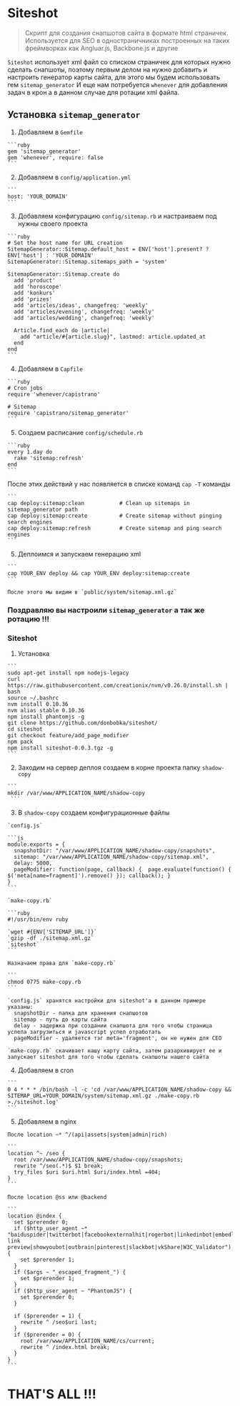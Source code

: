 # Siteshot

> Скрипт для создания снапшотов сайта в формате html страничек.
> Используется для SEO в одностраничниках построенных на таких фреймворках как Angluar.js, Backbone.js и другие


`Siteshot` использует xml файл со списком страничек для которых нужно сделать снапшоты, поэтому первым делом на нужно добавить и настроить генератор карты сайта, для этого мы будем использовать гем `sitemap_generator`
И еще нам потребуется `whenever` для добавления задач в крон а в данном случае для ротации xml файла.

## Установка `sitemap_generator`

  1. Добавляем в `Gemfile`

    ```ruby
    gem 'sitemap_generator'
    gem 'whenever', require: false
    ```

  2. Добавляем в `config/application.yml`

    ```
    host: 'YOUR_DOMAIN'
    ```

  3. Добавляем конфигурацию `config/sitemap.rb` и настраиваем под нужны своего проекта

    ```ruby
    # Set the host name for URL creation
    SitemapGenerator::Sitemap.default_host = ENV['host'].present? ? ENV['host'] : 'YOUR_DOMAIN'
    SitemapGenerator::Sitemap.sitemaps_path = 'system'

    SitemapGenerator::Sitemap.create do
      add 'product'
      add 'horoscope'
      add 'konkurs'
      add 'prizes'
      add 'articles/ideas', changefreq: 'weekly'
      add 'articles/evening', changefreq: 'weekly'
      add 'articles/wedding', changefreq: 'weekly'

      Article.find_each do |article|
        add "article/#{article.slug}", lastmod: article.updated_at
      end
    end
    ```

  4. Добавляем в `Capfile`

    ```ruby
    # Cron jobs
    require 'whenever/capistrano'

    # Sitemap
    require 'capistrano/sitemap_generator'
    ```

  5. Создаем расписание `config/schedule.rb`

    ```ruby
    every 1.day do
      rake 'sitemap:refresh'
    end
    ```

  После этих действий у нас появляется в списке команд `cap -T` команды

    ```
    cap deploy:sitemap:clean           # Clean up sitemaps in sitemap_generator path
    cap deploy:sitemap:create          # Create sitemap without pinging search engines
    cap deploy:sitemap:refresh         # Create sitemap and ping search engines
    ```


  5. Деплоимся и запускаем генерацию xml

    ```
    cap YOUR_ENV deploy && cap YOUR_ENV deploy:sitemap:create
    ```

    После этого мы видим в `public/system/sitemap.xml.gz`

  ### Поздравляю вы настроили `sitemap_generator` а так же ротацию !!!

### Siteshot

  1. Установка

    ```
    sudo apt-get install npm nodejs-legacy
    curl https://raw.githubusercontent.com/creationix/nvm/v0.26.0/install.sh | bash
    source ~/.bashrc
    nvm install 0.10.36
    nvm alias stable 0.10.36
    npm install phantomjs -g
    git clone https://github.com/donbobka/siteshot/
    cd siteshot
    git checkout feature/add_page_modifier
    npm pack
    npm install siteshot-0.0.3.tgz -g
    ```

  2. Заходим на сервер деплоя создаем в корне проекта папку `shadow-copy`

    ```
    mkdir /var/www/APPLICATION_NAME/shadow-copy
     ```

  3. В `shadow-copy` создаем конфигурационные файлы

    `config.js`

    ```js
    module.exports = {
      snapshotDir: "/var/www/APPLICATION_NAME/shadow-copy/snapshots",
      sitemap: "/var/www/APPLICATION_NAME/shadow-copy/sitemap.xml",
      delay: 5000,
      pageModifier: function(page, callback) {  page.evaluate(function() { $('meta[name=fragment]').remove() }); callback(); }
    }
    ```

    `make-copy.rb`

    ```ruby
    #!/usr/bin/env ruby

    `wget #{ENV['SITEMAP_URL']}`
    `gzip -df ./sitemap.xml.gz`
    `siteshot`
    ```

    Назначаем права для `make-copy.rb`

    ```
    chmod 0775 make-copy.rb
    ```

    `config.js` хранятся настройки для siteshot'a в данном примере указаны:
      snapshotDir - папка для хранения снапшотов
      sitemap - путь до карты сайта
      delay - задержка при создании снапшота для того чтобы страница успела загрузиться и javascript успел отработать
      pageModifier - удаляется тэг meta='fragment', он не нужен для СЕО

    `make-copy.rb` скачивает нашу карту сайта, затем разархивирует ее и запускает siteshot для того чтобы сделать снапшоты нашего сайта

  4. Добавляем в cron

    ```
    0 4 * * * /bin/bash -l -c 'cd /var/www/APPLICATION_NAME/shadow-copy && SITEMAP_URL=YOUR_DOMAIN/system/sitemap.xml.gz ./make-copy.rb >./siteshot.log'
    ```


  5. Добавляем в nginx

    После location ~* ^/(api|assets|system|admin|rich)

    ```
    location ^~ /seo {
      root /var/www/APPLICATION_NAME/shadow-copy/snapshots;
      rewrite ^/seo(.*)$ $1 break;
      try_files $uri $uri.html $uri/index.html =404;
    }
    ```

    После location @ss или @backend

    ```
    location @index {
      set $prerender 0;
      if ($http_user_agent ~* "baiduspider|twitterbot|facebookexternalhit|rogerbot|linkedinbot|embedly|quora link preview|showyoubot|outbrain|pinterest|slackbot|vkShare|W3C_Validator") {
        set $prerender 1;
      }
      if ($args ~ "_escaped_fragment_") {
        set $prerender 1;
      }
      if ($http_user_agent ~ "PhantomJS") {
        set $prerender 0;
      }

      if ($prerender = 1) {
        rewrite ^ /seo$uri last;
      }
      if ($prerender = 0) {
        root /var/www/APPLICATION_NAME/cs/current;
        rewrite ^ /index.html break;
      }
    }
    ```

 # THAT'S ALL !!!

